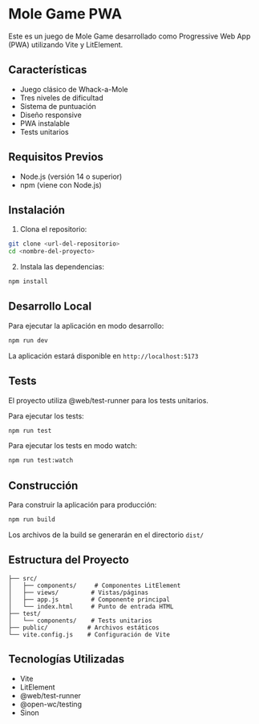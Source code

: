 # Mole Game PWA

Este es un juego de Mole Game desarrollado como Progressive Web App (PWA) utilizando Vite y LitElement.

## Características

- Juego clásico de Whack-a-Mole
- Tres niveles de dificultad
- Sistema de puntuación
- Diseño responsive
- PWA instalable
- Tests unitarios

## Requisitos Previos

- Node.js (versión 14 o superior)
- npm (viene con Node.js)

## Instalación

1. Clona el repositorio:

```bash
git clone <url-del-repositorio>
cd <nombre-del-proyecto>
```

2. Instala las dependencias:

```bash
npm install
```

## Desarrollo Local

Para ejecutar la aplicación en modo desarrollo:

```bash
npm run dev
```

La aplicación estará disponible en `http://localhost:5173`

## Tests

El proyecto utiliza @web/test-runner para los tests unitarios.

Para ejecutar los tests:

```bash
npm run test
```

Para ejecutar los tests en modo watch:

```bash
npm run test:watch
```

## Construcción

Para construir la aplicación para producción:

```bash
npm run build
```

Los archivos de la build se generarán en el directorio `dist/`

## Estructura del Proyecto

```
├── src/
│   ├── components/     # Componentes LitElement
│   ├── views/         # Vistas/páginas
│   ├── app.js         # Componente principal
│   └── index.html     # Punto de entrada HTML
├── test/
│   └── components/    # Tests unitarios
├── public/           # Archivos estáticos
└── vite.config.js    # Configuración de Vite
```

## Tecnologías Utilizadas

- Vite
- LitElement
- @web/test-runner
- @open-wc/testing
- Sinon
